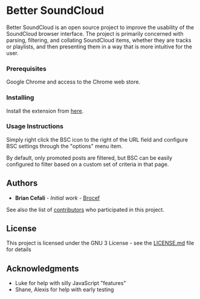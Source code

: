 # Better SoundCloud

Better SoundCloud is an open source project to improve the usability of the SoundCloud browser interface. The project is primarily concerned with parsing, filtering, and collating SoundCloud items, whether they are tracks or playlists, and then presenting them in a way that is more intuitive for the user.

### Prerequisites

Google Chrome and access to the Chrome web store.

### Installing

Install the extension from [here](https://chrome.google.com/webstore/detail/better-soundcloud/nkeeogkohgghdbcjjjohielkpijpcpad).


### Usage Instructions

Simply right click the BSC icon to the right of the URL field and configure BSC settings through the "options" menu item.

By default, only promoted posts are filtered, but BSC can be easily configured to filter based on a custom set of criteria in that page.

## Authors

* **Brian Cefali** - *Initial work* - [Brocef](https://github.com/brocef)

See also the list of [contributors](https://github.com/your/project/contributors) who participated in this project.

## License

This project is licensed under the GNU 3 License - see the [LICENSE.md](LICENSE.md) file for details

## Acknowledgments

* Luke for help with silly JavaScript "features"
* Shane, Alexis for help with early testing
